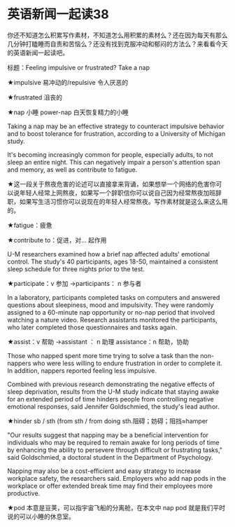 # 英语新闻一起读38

你还不知道怎么积累写作素材，不知道怎么用积累的素材么？还在因为每天有那么几分钟打瞌睡而自责和苦恼么？还没有找到克服冲动和郁闷的方法么？来看看今天的英语新闻一起读吧。

标题：Feeling impulsive or frustrated? Take a nap

★impulsive 易冲动的/repulsive 令人厌恶的

★frustrated 沮丧的

★nap 小睡 power-nap 白天恢复精力的小睡

Taking a nap may be an effective strategy to counteract impulsive behavior and to boost tolerance for frustration, according to a University of Michigan study.

It's becoming increasingly common for people, especially adults, to not sleep an entire night. This can negatively impair a person's attention span and memory, as well as contribute to fatigue.

★这一段关于熬夜危害的论述可以直接拿来背诵，如果想举一个网络的危害你可以说年轻人经常上网熬夜，如果写一个辞职信你可以说自己因为经常熬夜加班辞职，如果写生活习惯你可以说现在的年轻人经常熬夜。写作素材就是这么来这么用的。

★fatigue：疲惫

★contribute to：促进，对… 起作用

U-M researchers examined how a brief nap affected adults' emotional control. The study's 40 participants, ages 18-50, maintained a consistent sleep schedule for three nights prior to the test.

★participate：v 参加 →participants： n 参与者

In a laboratory, participants completed tasks on computers and answered questions about sleepiness, mood and impulsivity. They were randomly assigned to a 60-minute nap opportunity or no-nap period that involved watching a nature video. Research assistants monitored the participants, who later completed those questionnaires and tasks again.

★assist：v 帮助 →assistant ： n 助理 assistance：n 帮助，协助

Those who napped spent more time trying to solve a task than the non-nappers who were less willing to endure frustration in order to complete it. In addition, nappers reported feeling less impulsive.

Combined with previous research demonstrating the negative effects of sleep deprivation, results from the U-M study indicate that staying awake for an extended period of time hinders people from controlling negative emotional responses, said Jennifer Goldschmied, the study's lead author.

★hinder sb / sth \(from sth / from doing sth.阻碍；妨碍；阻挡≈hamper

"Our results suggest that napping may be a beneficial intervention for individuals who may be required to remain awake for long periods of time by enhancing the ability to persevere through difficult or frustrating tasks," said Goldschmied, a doctoral student in the Department of Psychology.

Napping may also be a cost-efficient and easy strategy to increase workplace safety, the researchers said. Employers who add nap pods in the workplace or offer extended break time may find their employees more productive.

★pod 本意是豆荚，可以指宇宙飞船的分离舱，在本文中 nap pod 就是我们平时说的可以小睡的休息室。

